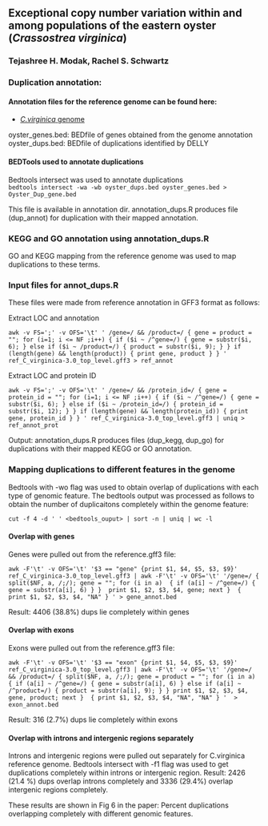 ## Exceptional copy number variation within and among populations of the eastern oyster (*Crassostrea virginica*) 
### Tejashree H. Modak, Rachel S. Schwartz

### Duplication annotation:
#### Annotation files for the reference genome can be found here:
- [*C.virginica* genome](https://www.ncbi.nlm.nih.gov/genome/398)

oyster_genes.bed: BEDfile of genes obtained from the genome annotation 
oyster_dups.bed: BEDfile of duplications identified by DELLY
#### BEDTools used to annotate duplications 
Bedtools intersect was used to annotate duplications  
`bedtools intersect -wa -wb oyster_dups.bed oyster_genes.bed > Oyster_Dup_gene.bed`

This file is available in annotation dir. 
annotation_dups.R produces file (dup_annot) for duplication with their mapped annotation.

### KEGG and GO annotation using annotation_dups.R 
GO and KEGG mapping from the reference genome was used to map duplications to these terms. 

### Input files for  annot_dups.R
These files were made from reference annotation in GFF3 format as follows: 

Extract LOC and annotation

`awk -v FS=';' -v OFS='\t' ' /gene=/ && /product=/ { gene = product = ""; for (i=1; i <= NF ;i++) { if ($i ~ /^gene=/) { gene = substr($i, 6); } else if ($i ~ /product=/) { product = substr($i, 9); } } if (length(gene) && length(product)) { print gene, product } } ' ref_C_virginica-3.0_top_level.gff3 > ref_annot`

Extract LOC and protein ID

`awk -v FS=';' -v OFS='\t' ' /gene=/ && /protein_id=/ { gene = protein_id = ""; for (i=1; i <= NF ;i++) { if ($i ~ /^gene=/) { gene = substr($i, 6); } else if ($i ~ /protein_id=/) { protein_id = substr($i, 12); } } if (length(gene) && length(protein_id)) { print gene, protein_id } } ' ref_C_virginica-3.0_top_level.gff3 | uniq > ref_annot_prot`

Output: annotation_dups.R produces files (dup_kegg, dup_go) for duplications with their mapped KEGG or GO annotation.

### Mapping duplications to different features in the genome

Bedtools with -wo flag was used to obtain overlap of duplications with each type of genomic feature.
The bedtools output was processed as follows to obtain the number of duplicaitons completely within the genome feature:

`cut -f 4 -d ' ' <bedtools_ouput> | sort -n | uniq | wc -l`

#### Overlap with genes

Genes were pulled out from the reference.gff3 file:

`awk -F'\t' -v OFS='\t' '$3 == "gene" {print $1, $4, $5, $3, $9}' ref_C_virginica-3.0_top_level.gff3 | awk -F'\t' -v OFS='\t' '/gene=/ { split($NF, a, /;/); gene = ""; for (i in a)  { if (a[i] ~ /^gene=/) { gene = substr(a[i], 6) } }  print $1, $2, $3, $4, gene; next }  { print $1, $2, $3, $4, "NA" } ' > gene_annot.bed`

Result: 4406 (38.8%) dups lie completely within genes

#### Overlap with exons

Exons were pulled out from the reference.gff3 file:

`awk -F'\t' -v OFS='\t' '$3 == "exon" {print $1, $4, $5, $3, $9}' ref_C_virginica-3.0_top_level.gff3 | awk -F'\t' -v OFS='\t' '/gene=/ && /product=/ { split($NF, a, /;/); gene = product = ""; for (i in a)  { if (a[i] ~ /^gene=/) { gene = substr(a[i], 6) } else if (a[i] ~ /^product=/) { product = substr(a[i], 9); } } print $1, $2, $3, $4, gene, product; next }  { print $1, $2, $3, $4, "NA", "NA" } '  > exon_annot.bed`

Result: 316 (2.7%) dups lie completely within exons

#### Overlap with introns and intergenic regions separately

Introns and intergenic regions were pulled out separately for C.virginica reference genome.
Bedtools intersect with -f1 flag was used to get duplications completely within introns or intergenic region.
Result: 2426 (21.4 %) dups overlap introns completely and 3336 (29.4%) overlap intergenic regions completely.

These results are shown in Fig 6 in the paper: Percent duplications overlapping completely with different genomic features. 
